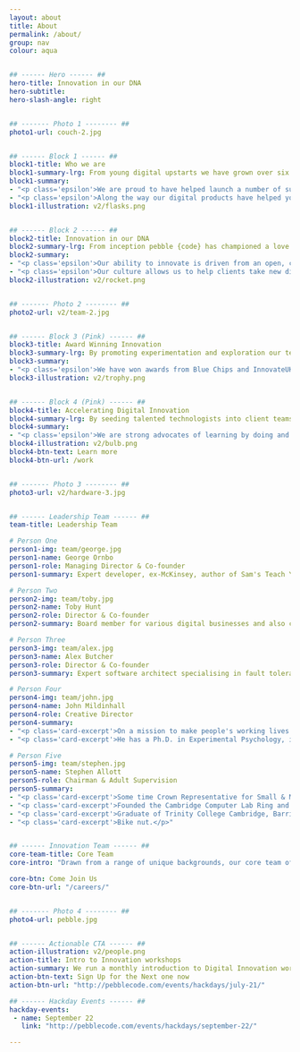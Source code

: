 ```yaml
---
layout: about
title: About
permalink: /about/
group: nav
colour: aqua


## ------ Hero ------ ##
hero-title: Innovation in our DNA
hero-subtitle:
hero-slash-angle: right


## ------- Photo 1 -------- ##
photo1-url: couch-2.jpg


## ------ Block 1 ------ ##
block1-title: Who we are
block1-summary-lrg: From young digital upstarts we have grown over six years into a business that combines cutting-edge digital innovation with deep business rigour.
block1-summary:
- "<p class='epsilon'>We are proud to have helped launch a number of successful start-ups and to have supported global enterprises embrace digital disruption.</p>"
- "<p class='epsilon'>Along the way our digital products have helped young people to have a national voice, improved safety, cast actors, made TV ads, played bingo and unlocked locker doors.</p>"
block1-illustration: v2/flasks.png


## ------ Block 2 ------ ##
block2-title: Innovation in our DNA
block2-summary-lrg: From inception pebble {code} has championed a love of experimentation and invention.
block2-summary:
- "<p class='epsilon'>Our ability to innovate is driven from an open, collaborative culture that promotes autonomy over micro-management and working software over meetings.</p>"
- "<p class='epsilon'>Our culture allows us to help clients take new digital products to market, revolutionise existing business processes and find innovation in even the dustiest of drawers.</p>"
block2-illustration: v2/rocket.png


## ------- Photo 2 -------- ##
photo2-url: v2/team-2.jpg


## ------ Block 3 (Pink) ------ ##
block3-title: Award Winning Innovation
block3-summary-lrg: By promoting experimentation and exploration our team challenge clients to be brave and think differently.
block3-summary:
- "<p class='epsilon'>We have won awards from Blue Chips and InnovateUK as well as patenting technical inventions. Whether we are creating a high-frequency audio tagging product or a musical instrument made from bananas our thirst for innovation is what drives the team and our culture.</p>"
block3-illustration: v2/trophy.png


## ------ Block 4 (Pink) ------ ##
block4-title: Accelerating Digital Innovation
block4-summary-lrg: By seeding talented technologists into client teams we are able to accelerate both the delivery of digital products and building internal capability.
block4-summary:
- "<p class='epsilon'>We are strong advocates of learning by doing and would rather help clients understand Agile by running a project than sitting in a classroom.  We advocate continuous delivery and helping clients to ship digital products as soon as possible.</p>"
block4-illustration: v2/bulb.png
block4-btn-text: Learn more
block4-btn-url: /work


## ------- Photo 3 -------- ##
photo3-url: v2/hardware-3.jpg


## ------ Leadership Team ------ ##
team-title: Leadership Team

# Person One
person1-img: team/george.jpg
person1-name: George Ornbo
person1-role: Managing Director & Co-founder
person1-summary: Expert developer, ex-McKinsey, author of Sam's Teach Yourself Node.js in 24 hours and writes for Guardian on technology matters. Clients include Shell, Cancer Research UK, Energy Saving Trust and Prince's Trust. Edinburgh University.

# Person Two
person2-img: team/toby.jpg
person2-name: Toby Hunt
person2-role: Director & Co-founder
person2-summary: Board member for various digital businesses and also co-founder of pebble.it. Expert in leadership and managing teams on rapid development projects and passionate about affecting positive technological change and digital transformation. Previously worked as a business systems analyst and project manager at M&S. Durham University, Computer Science.

# Person Three
person3-img: team/alex.jpg
person3-name: Alex Butcher
person3-role: Director & Co-founder
person3-summary: Expert software architect specialising in fault tolerant system design. Passionate about continuous delivery and the application of agile and lean principles to improve processes. Durham University, Computer Science.

# Person Four
person4-img: team/john.jpg
person4-name: John Mildinhall
person4-role: Creative Director
person4-summary:
- "<p class='card-excerpt'>On a mission to make people's working lives easier by giving them truly great software. Combining rigorous user research with a dose of inspiration and creativity, his team crafts applications that place power into the hands of the user - saving time, providing deeper insights and smoothing processes.</p>"
- "<p class='card-excerpt'>He has a Ph.D. in Experimental Psychology, is the co-author of Heads up Psychology, and has designed industrial control interfaces, trading systems for global banks, intelligence systems and scientific research platforms. Clients include EDF, HSBC, National Grid and AstraZeneca.</p>"

# Person Five
person5-img: team/stephen.jpg
person5-name: Stephen Allott
person5-role: Chairman & Adult Supervision
person5-summary:
- "<p class='card-excerpt'>Some time Crown Representative for Small & Medium Enterprises in the Cabinet Office and UK delegate for the D5. Chaired BACFI, Jacobs Rimell, Parc Technology, Inforsense, Applied Generics, COE Group Plc, The Red Gate Council of Advisers, Tideway Systems and Trinamo. NXD on Bright Computing, Trampoline and Zeus.</p>"
- "<p class='card-excerpt'>Founded the Cambridge Computer Lab Ring and co-founded Trinamo. President, CFO and main board director of Micromuse Inc. (NASDAQ MUSE). Worked for McKinsey, Sun Microsystems, Xerox and Essex Court Chambers.</p>"
- "<p class='card-excerpt'>Graduate of Trinity College Cambridge, Barrister (Gray’s Inn), Member of the Bar Council of England and Wales, City Fellow of Hughes Hall Cambridge University.</p>"
- "<p class='card-excerpt'>Bike nut.</p>"


## ------ Innovation Team ------ ##
core-team-title: Core Team
core-intro: "Drawn from a range of unique backgrounds, our core team of designers, developers and creative technologists are passionate and commited to innovation. We create Awesome! and have fun doing it!"

core-btn: Come Join Us
core-btn-url: "/careers/"


## ------- Photo 4 -------- ##
photo4-url: pebble.jpg


## ------ Actionable CTA ------ ##
action-illustration: v2/people.png
action-title: Intro to Innovation workshops
action-summary: We run a monthly introduction to Digital Innovation workshop at pebble HQ. This is a practical workshop on techniques that can make your organisation more innovative.
action-btn-text: Sign Up for the Next one now
action-btn-url: "http://pebblecode.com/events/hackdays/july-21/"

## ------ Hackday Events ------ ##
hackday-events:
 - name: September 22
   link: "http://pebblecode.com/events/hackdays/september-22/"

---
```

